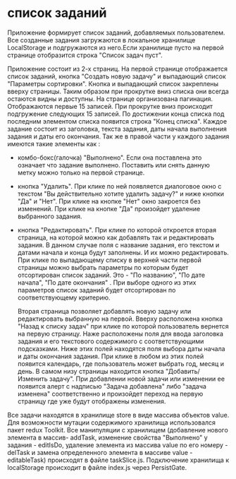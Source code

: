 # список заданий
  Приложение формирует список заданий, добавляемых пользователем. 
  Все созданные задания загружаются в локальное хранилище LocalStorage и подгружаются из него.Если хранилище пусто на первой странице отобразится строка 
"Список задач пуст". 
  
  Приложение состоит из 2-х страниц. На первой странице отображается список заданий, кнопка "Создать новую задачу" и выпадающий список "Параметры сортировки".
  Кнопка и выпадающий список закреплены вверху страницы. Таким образом при прокрутке вниз списка они всегда остаются видны и доступны. На странице организована 
пагинация. Отображаются первые 15 записей. При прокрутке вниз происходит подгружение следующих 15 записей. По достижении конца списка под последним элементом
списка появится строка "Конец списка". 
  Каждое задание состоит из заголовка, текста задания, даты начала выполнения задания и даты его окончания. Так же в правой части у каждого задания имеются
такие элементы как : 
- комбо-бокс(галочка) "Выполнено". Если она поставлена это означает что задание выполнено. Поставить или снять данную метку можно только на первой странице.
- кнопка "Удалить". При клике по ней появляется диалоговое окно с текстом "Вы действительно хотите удалить задачу?" и ниже кнопки "Да" и "Нет". При клике
на кнопке "Нет" окно закроется без изменений. При клике на кнопке "Да" произойдет удаление выбранного задания.
- кнопка "Редактировать". При клике по которой откроется вторая страница, на которой можно как добавлять так и редактировать задания. В данном случае поля 
с название задания, его текстом и датами начала и конца будут заполнены. И их можно редактировать. 
  При клике по выпадающему списку в верхней части первой страницы можно выбрать параметры по которым будет отсортирован список заданий. Это - "По названию",
"По дате начала", "По дате окончания" . При выборе одного из этих параметров список заданий будет отсортирован по соответствующему критерию.
  
  Вторая страница позволяет добавлять новую задачу или редактировать выбранную на первой. 
  Вверху расположена кнопка "Назад к списку задач" при клике по которой пользователь вернется на первую страницу. Наже расположены поля для ввода заголовка 
задания и его текстового содержимого с соответствующими подсказками. Ниже этих полей находятся поля выбора даты начала и даты окончания задания. При клике
в любом из этих полей появится календарь, где пользователь может выбрать год, месяц и день. В самом низу страницы находится кнопка "Добавить/Изменить задачу".
При добавлении новой задачи или изменении ее появится алерт с надписью "Задача добавлена" либо "задача изменена" соответственно и произойдет переход на первую
страницу где уже будут отображены изменения.

Все задачи находятся в хранилище store в виде массива объектов value. Для возможности мутации содержимого хранилища использовался пакет redux Toolkit. Все манипуляции с хранилищем 
(добавление нового элемента в массив- addTask, изменение свойства "Выполнено" у задания - editIsDo, удаление элемента из массива value по его номеру -
delTask и замена определенного элемента в массиве value -editableTask) происходят в файле taskSlice.js. Подключение хранилища к localStorage происходит
в файле index.js через PersistGate. 
